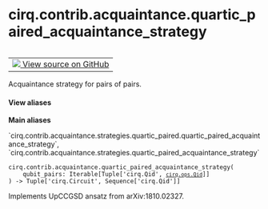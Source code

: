 <div itemscope itemtype="http://developers.google.com/ReferenceObject">
<meta itemprop="name" content="cirq.contrib.acquaintance.quartic_paired_acquaintance_strategy" />
<meta itemprop="path" content="Stable" />
</div>

# cirq.contrib.acquaintance.quartic_paired_acquaintance_strategy

<!-- Insert buttons and diff -->

<table class="tfo-notebook-buttons tfo-api" align="left">

<td>
  <a target="_blank" href="https://github.com/quantumlib/cirq/tree/master/cirq/contrib/acquaintance/strategies/quartic_paired.py">
    <img src="https://www.tensorflow.org/images/GitHub-Mark-32px.png" />
    View source on GitHub
  </a>
</td>
</table>



Acquaintance strategy for pairs of pairs.

<section class="expandable">
  <h4 class="showalways">View aliases</h4>
  <p>
<b>Main aliases</b>
<p>`cirq.contrib.acquaintance.strategies.quartic_paired.quartic_paired_acquaintance_strategy`, `cirq.contrib.acquaintance.strategies.quartic_paired_acquaintance_strategy`</p>
</p>
</section>

<pre class="devsite-click-to-copy prettyprint lang-py tfo-signature-link">
<code>cirq.contrib.acquaintance.quartic_paired_acquaintance_strategy(
    qubit_pairs: Iterable[Tuple['cirq.Qid', <a href="../../../cirq/ops/Qid.md"><code>cirq.ops.Qid</code></a>]]
) -> Tuple['cirq.Circuit', Sequence['cirq.Qid']]
</code></pre>



<!-- Placeholder for "Used in" -->

Implements UpCCGSD ansatz from arXiv:1810.02327.